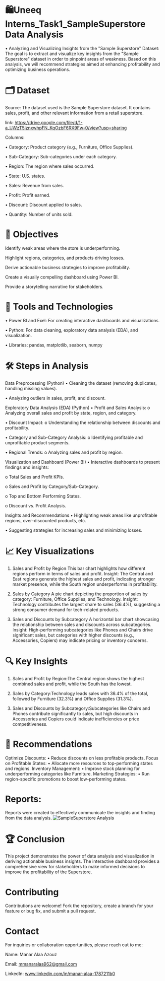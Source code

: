 # 🛍️Uneeq Interns_Task1_SampleSuperstore Data Analysis
• Analyzing and Visualizing Insights from the "Sample Superstore" Dataset: 
The goal is to extract and visualize key insights from the "Sample Superstore" dataset in order to pinpoint areas of weakness. Based on this analysis, we will recommend strategies aimed at enhancing profitability and optimizing business operations.

# 🗂️ Dataset
Source: The dataset used is the Sample Superstore dataset. It contains sales, profit, and other relevant information from a retail superstore.

link: https://drive.google.com/file/d/1-a_UWzT5lznxwhpFN_KqOzbF6RX9Fw-0/view?usp=sharing

Columns:

• Category: Product category (e.g., Furniture, Office Supplies).

• Sub-Category: Sub-categories under each category.

• Region: The region where sales occurred.

• State: U.S. states.

• Sales: Revenue from sales.

• Profit: Profit earned.

• Discount: Discount applied to sales.

• Quantity: Number of units sold.

# 🎯 Objectives
Identify weak areas where the store is underperforming.

Highlight regions, categories, and products driving losses.

Derive actionable business strategies to improve profitability.

Create a visually compelling dashboard using Power BI.

Provide a storytelling narrative for stakeholders.

# 🧰 Tools and Technologies
• Power BI and Exel: For creating interactive dashboards and visualizations.

• Python: For data cleaning, exploratory data analysis (EDA), and visualization.

• Libraries: pandas, matplotlib, seaborn, numpy

# 🛠️ Steps in Analysis
Data Preprocessing (Python)
• Cleaning the dataset (removing duplicates, handling missing values).

• Analyzing outliers in sales, profit, and discount.

Exploratory Data Analysis (EDA) (Python)
• Profit and Sales Analysis: o Analyzing overall sales and profit by state, region, and category.

• Discount Impact: o Understanding the relationship between discounts and profitability.

• Category and Sub-Category Analysis: o Identifying profitable and unprofitable product segments.

• Regional Trends: o Analyzing sales and profit by region.

Visualization and Dashboard (Power BI)
• Interactive dashboards to present findings and insights:

o Total Sales and Profit KPIs.

o Sales and Profit by Category/Sub-Category.

o Top and Bottom Performing States.

o Discount vs. Profit Analysis.

Insights and Recommendations
• Highlighting weak areas like unprofitable regions, over-discounted products, etc.

• Suggesting strategies for increasing sales and minimizing losses.

# 📈 Key Visualizations
1. Sales and Profit by Region
This bar chart highlights how different regions perform in terms of sales and profit.
Insight: The Central and East regions generate the highest sales and profit, indicating stronger market presence, while the South region underperforms in profitability.

2. Sales by Category
A pie chart depicting the proportion of sales by category: Furniture, Office Supplies, and Technology.
Insight: Technology contributes the largest share to sales (36.4%), suggesting a strong consumer demand for tech-related products.

3. Sales and Discounts by Subcategory
A horizontal bar chart showcasing the relationship between sales and discounts across subcategories.
Insight: High-performing subcategories like Phones and Chairs drive significant sales, but categories with higher discounts (e.g., Accessories, Copiers) may indicate pricing or inventory concerns.


# 🔍 Key Insights
1. Sales and Profit by Region:The Central region shows the highest combined sales and profit, while the South has the lowest.

2. Sales by Category:Technology leads sales with 36.4% of the total, followed by Furniture (32.3%) and Office Supplies (31.3%).

3. Sales and Discounts by Subcategory:Subcategories like Chairs and Phones contribute significantly to sales, but high discounts in Accessories and Copiers could indicate inefficiencies or price competitiveness.

# 📌 Recommendations
Optimize Discounts: • Reduce discounts on less profitable products.
Focus on Profitable States: • Allocate more resources to top-performing states and regions.
Inventory Management: • Improve stock planning for underperforming categories like Furniture.
Marketing Strategies: • Run region-specific promotions to boost low-performing states.

# Reports:
Reports were created to effectively communicate the insights and finding from the data analysis.
![SampleSuperstore Analysis](https://github.com/manar448/UneeqInterns_Task1_SampleSuperstore/blob/main/Capture.PNG)

# 🏆 Conclusion
This project demonstrates the power of data analysis and visualization in deriving actionable business insights. The interactive dashboard provides a comprehensive view for stakeholders to make informed decisions to improve the profitability of the Superstore.

# Contributing
Contributions are welcome! Fork the repository, create a branch for your feature or bug fix, and submit a pull request.

# Contact
For inquiries or collaboration opportunities, please reach out to me:

Name: Manar Alaa Azouz

Email: mmanaralaa962@gmail.com

LinkedIn: www.linkedin.com/in/manar-alaa-1787211b0
